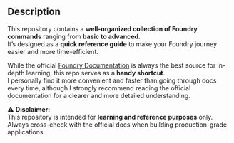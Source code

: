 ## Description

This repository contains a **well-organized collection of Foundry commands** ranging from **basic to advanced**.  
It’s designed as a **quick reference guide** to make your Foundry journey easier and more time-efficient.  

While the official [Foundry Documentation](https://getfoundry.sh/) is always the best source for in-depth learning, this repo serves as a **handy shortcut**.  
I personally find it more convenient and faster than going through docs every time, although I strongly recommend reading the official documentation for a clearer and more detailed understanding.  

⚠️ **Disclaimer:**  
This repository is intended for **learning and reference purposes** only. Always cross-check with the official docs when building production-grade applications.
